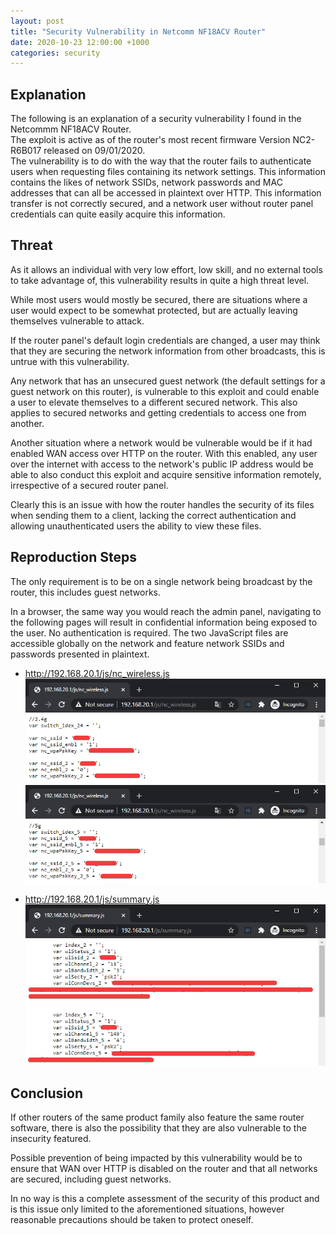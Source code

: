 ```yaml
---
layout: post
title: "Security Vulnerability in Netcomm NF18ACV Router"
date: 2020-10-23 12:00:00 +1000
categories: security
---
```


## Explanation

The following is an explanation of a security vulnerability I found in the Netcommm NF18ACV Router.\
The exploit is active as of the router's most recent firmware Version NC2-R6B017 released on 09/01/2020.\
The vulnerability is to do with the way that the router fails to authenticate users when requesting files containing its network settings. This information contains the likes of network SSIDs, network passwords and MAC addresses that can all be accessed in plaintext over HTTP. This information transfer is not correctly secured, and a network user without router panel credentials can quite easily acquire this information.

<!-- - CVSS Severity Assessment:
  - X.X -->

## Threat

As it allows an individual with very low effort, low skill, and no external tools to take advantage of, this vulnerability results in quite a high threat level.

While most users would mostly be secured, there are situations where a user would expect to be somewhat protected, but are actually leaving themselves vulnerable to attack.

If the router panel's default login credentials are changed, a user may think that they are securing the network information from other broadcasts, this is untrue with this vulnerability.

Any network that has an unsecured guest network (the default settings for a guest network on this router), is vulnerable to this exploit and could enable a user to elevate themselves to a different secured network. This also applies to secured networks and getting credentials to access one from another.

Another situation where a network would be vulnerable would be if it had enabled WAN access over HTTP on the router. With this enabled, any user over the internet with access to the network's public IP address would be able to also conduct this exploit and acquire sensitive information remotely, irrespective of a secured router panel.

Clearly this is an issue with how the router handles the security of its files when sending them to a client, lacking the correct authentication and allowing unauthenticated users the ability to view these files.

## Reproduction Steps

The only requirement is to be on a single network being broadcast by the router, this includes guest networks.

In a browser, the same way you would reach the admin panel, navigating to the following pages will result in confidential information being exposed to the user. No authentication is required. The two JavaScript files are accessible globally on the network and feature network SSIDs and passwords presented in plaintext.

- http://192.168.20.1/js/nc_wireless.js
![2.4GHz SSIDs and Passwords](../assets/2020-10-23-security-vulnerability-in-netcomm-nf18acv-router/2.4_networks.png)
![5GHz SSIDs and Passwords](../assets/2020-10-23-security-vulnerability-in-netcomm-nf18acv-router/5_networks.png)

- http://192.168.20.1/js/summary.js
![Connected Devices MAC Addresses](../assets/2020-10-23-security-vulnerability-in-netcomm-nf18acv-router/mac_addresses.png)

## Conclusion

If other routers of the same product family also feature the same router software, there is also the possibility that they are also vulnerable to the insecurity featured.

Possible prevention of being impacted by this vulnerability would be to ensure that WAN over HTTP is disabled on the router and that all networks are secured, including guest networks.

In no way is this a complete assessment of the security of this product and is this issue only limited to the aforementioned situations, however reasonable precautions should be taken to protect oneself.